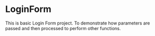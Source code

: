 # LoginForm

This is basic Login Form project. To demonstrate how parameters are passed and then processed to perform other functions.
